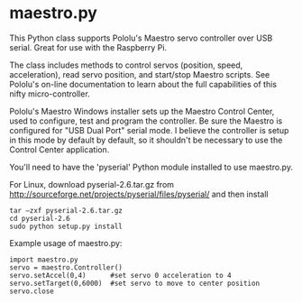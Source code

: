 maestro.py
==========

This Python class supports Pololu's Maestro servo controller over USB serial. Great for use with the Raspberry Pi.

The class includes methods to control servos (position, speed, acceleration), read servo position, and start/stop Maestro scripts.  See Pololu's on-line documentation to learn about the full capabilities of this nifty micro-controller.

Pololu's Maestro Windows installer sets up the Maestro Control Center, used to configure, test and program the controller.  Be sure the Maestro is configured for "USB Dual Port" serial mode.  I believe the controller is setup in this mode by default by default, so it shouldn't be necessary to use the Control Center application.

You'll need to have the 'pyserial' Python module installed to use maestro.py.

For Linux, download pyserial-2.6.tar.gz from http://sourceforge.net/projects/pyserial/files/pyserial/ and then install

    tar –zxf pyserial-2.6.tar.gz
    cd pyserial-2.6
    sudo python setup.py install


Example usage of maestro.py:

    import maestro.py
    servo = maestro.Controller()
    servo.setAccel(0,4)      #set servo 0 acceleration to 4
    servo.setTarget(0,6000)  #set servo to move to center position
    servo.close
